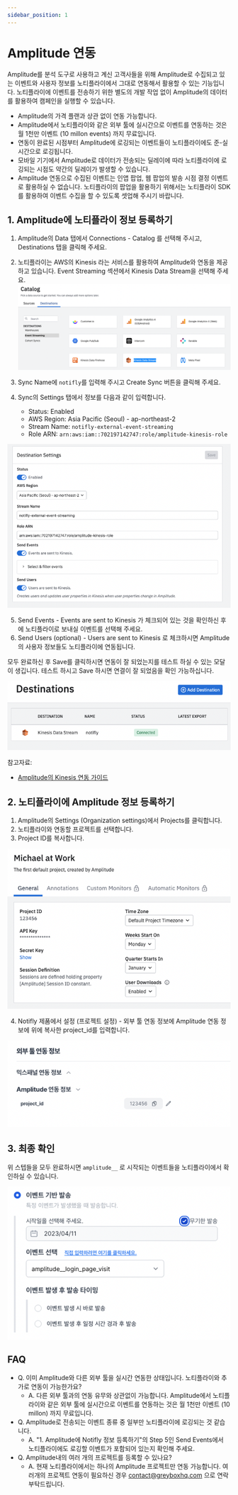 ```yaml
---
sidebar_position: 1
---
```


# Amplitude 연동

Amplitude를 분석 도구로 사용하고 계신 고객사들을 위해 Amplitude로 수집되고 있는 이벤트와 사용자 정보를 노티플라이에서 그대로 연동해서 활용할 수 있는 기능입니다. 노티플라이에 이벤트를 전송하기 위한 별도의 개발 작업 없이 Amplitude의 데이터를 활용하여 캠페인을 실행할 수 있습니다.

- Amplitude의 가격 플랜과 상관 없이 연동 가능합니다.
- Amplitude에서 노티플라이와 같은 외부 툴에 실시간으로 이벤트를 연동하는 것은 월 1천만 이벤트 (10 millon events) 까지 무료입니다.
- 연동이 완료된 시점부터 Amplitude에 로깅되는 이벤트들이 노티플라이에도 준-실시간으로 로깅됩니다.
- 모바일 기기에서 Amplitude로 데이터가 전송되는 딜레이에 따라 노티플라이에 로깅되는 시점도 약간의 딜레이가 발생할 수 있습니다.
- Amplitude 연동으로 수집된 이벤트는 인앱 팝업, 웹 팝업의 발송 시점 결정 이벤트로 활용하실 수 없습니다. 노티플라이의 팝업을 활용하기 위해서는 노티플라이 SDK를 활용하여 이벤트 수집을 할 수 있도록 셋업해 주시기 바랍니다.

## 1. Amplitude에 노티플라이 정보 등록하기

1. Amplitude의 Data 탭에서 Connections - Catalog 를 선택해 주시고, Destinations 탭을 클릭해 주세요.
2. 노티플라이는 AWS의 Kinesis 라는 서비스를 활용하여 Amplitude와 연동을 제공하고 있습니다. Event Streaming 섹션에서 Kinesis Data Stream을 선택해 주세요.
   ![Amplitude data destinations](./img/amplitude_data_destinations.png)
3. Sync Name에 `notifly`를 입력해 주시고 Create Sync 버튼을 클릭해 주세요.
4. Sync의 Settings 탭에서 정보를 다음과 같이 입력합니다.

   - Status: Enabled
   - AWS Region: Asia Pacific (Seoul) - ap-northeast-2
   - Stream Name: `notifly-external-event-streaming`
   - Role ARN: `arn:aws:iam::702197142747:role/amplitude-kinesis-role`

![Amplitude destination settings](./img/amplitude_destination_settings.png)

5. Send Events - Events are sent to Kinesis 가 체크되어 있는 것을 확인하신 후에 노티플라이로 보내실 이벤트를 선택해 주세요.
6. Send Users (optional) - Users are sent to Kinesis 로 체크하시면 Amplitude의 사용자 정보들도 노티플라이에 연동됩니다.

모두 완료하신 후 Save를 클릭하시면 연동이 잘 되었는지를 테스트 하실 수 있는 모달이 생깁니다. 테스트 하시고 Save 하시면 연결이 잘 되었음을 확인 가능하십니다.

![Verify Kinesis Destnation Setup](./img/verify_kinesis_destination_setup.png)

참고자료:

- [Amplitude의 Kinesis 연동 가이드](https://www.docs.developers.amplitude.com/data/destinations/kinesis-data-stream/)

## 2. 노티플라이에 Amplitude 정보 등록하기

1. Amplitude의 Settings (Organization settings)에서 Projects를 클릭합니다.
2. 노티플라이와 연동할 프로젝트를 선택합니다.
3. Project ID를 복사합니다.

![Amplitude project settings](./img/amplitude_project_settings.png)

4. Notifly 제품에서 설정 (프로젝트 설정) - 외부 툴 연동 정보에 Amplitude 연동 정보에 위에 복사한 project_id를 입력합니다.

![Notifly Amplitude info](./img/notifly_amplitude_info.png)

## 3. 최종 확인

위 스텝들을 모두 완료하시면 `amplitude__` 로 시작되는 이벤트들을 노티플라이에서 확인하실 수 있습니다.

![Verify Notifly Amplitude integration](./img/verify_amplitude_integration_end_to_end.png)

## FAQ

- Q. 이미 Amplitude와 다른 외부 툴을 실시간 연동한 상태입니다. 노티플라이와 추가로 연동이 가능한가요?
  - A. 다른 외부 툴과의 연동 유무와 상관없이 가능합니다. Amplitude에서 노티플라이와 같은 외부 툴에 실시간으로 이벤트를 연동하는 것은 월 1천만 이벤트 (10 millon) 까지 무료입니다.
- Q. Amplitude로 전송되는 이벤트 종류 중 일부만 노티플라이에 로깅되는 것 같습니다.
  - A. "1. Amplitude에 Notifly 정보 등록하기"의 Step 5인 Send Events에서 노티플라이에도 로깅할 이벤트가 포함되어 있는지 확인해 주세요.
- Q. Amplitude내의 여러 개의 프로젝트를 등록할 수 있나요?
  - A. 현재 노티플라이에서는 하나의 Amplitude 프로젝트만 연동 가능합니다. 여러개의 프로젝트 연동이 필요하신 경우 contact@greyboxhq.com 으로 연락 부탁드립니다.
